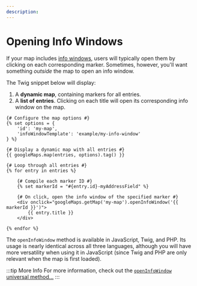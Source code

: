 ```yaml
---
description:
---
```


# Opening Info Windows

If your map includes [info windows](/dynamic-maps/info-windows/), users will typically open them by clicking on each corresponding marker. Sometimes, however, you'll want something _outside_ the map to open an info window.

The Twig snippet below will display:

1. A **dynamic map**, containing markers for all entries.
2. A **list of entries**. Clicking on each title will open its corresponding info window on the map.

```twig
{# Configure the map options #}
{% set options = {
    'id': 'my-map',
    'infoWindowTemplate': 'example/my-info-window'
} %}

{# Display a dynamic map with all entries #}
{{ googleMaps.map(entries, options).tag() }}

{# Loop through all entries #}
{% for entry in entries %}

    {# Compile each marker ID #}
    {% set markerId = "#{entry.id}-myAddressField" %}

    {# On click, open the info window of the specified marker #}
    <div onclick="googleMaps.getMap('my-map').openInfoWindow('{{ markerId }}')">
        {{ entry.title }}
    </div>

{% endfor %}
```

The `openInfoWindow` method is available in JavaScript, Twig, and PHP. Its usage is nearly identical across all three languages, although you will have more versatility when using it in JavaScript (since Twig and PHP are only relevant when the map is first loaded).

:::tip More Info
For more information, check out the [`openInfoWindow` universal method...](/dynamic-maps/universal-methods/#openinfowindow-markerid)
:::
